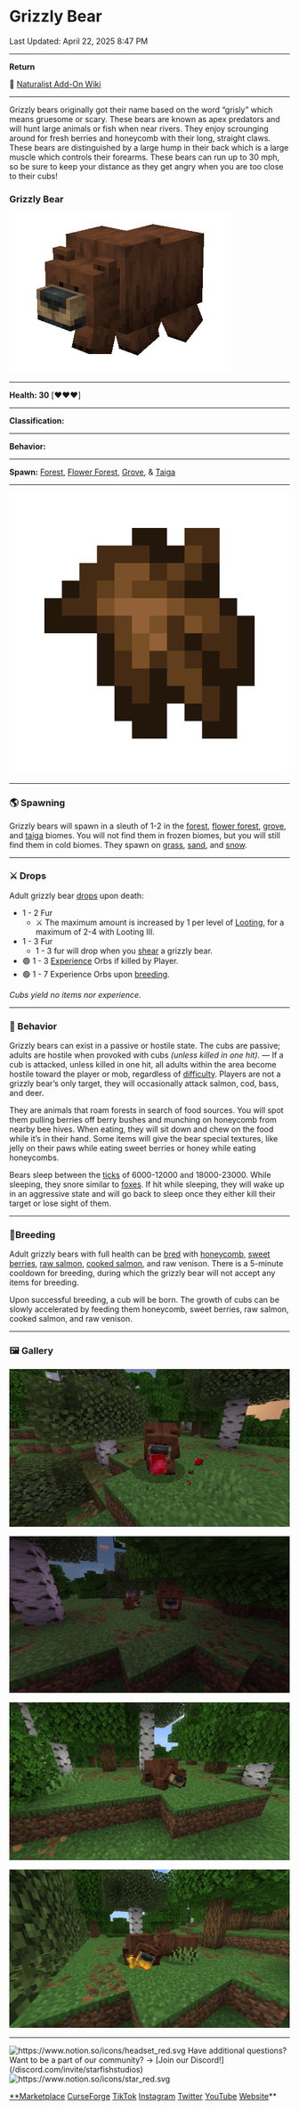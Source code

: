 # Grizzly Bear

Last Updated: April 22, 2025 8:47 PM

---

**Return**

🐻 [Naturalist Add-On Wiki](/www.notion.so/1a7a9a61c3f1800c8e32e893d6e7f430?pvs=21)

---

Grizzly bears originally got their name based on the word “grisly” which means gruesome or scary. These bears are known as apex predators and will hunt large animals or fish when near rivers. They enjoy scrounging around for fresh berries and honeycomb with their long, straight claws. These bears are distinguished by a large hump in their back which is a large muscle which controls their forearms. These bears can run up to 30 mph, so be sure to keep your distance as they get angry when you are too close to their cubs!

<aside>

### **Grizzly Bear**

![bear.gif](bear.gif)

---

**Health: 30** [♥️♥️♥️]

---

**Classification:** 

---

**Behavior:** 

---

**Spawn:** [Forest](/minecraft.wiki/w/Forest), [Flower Forest](/minecraft.wiki/w/Flower_Forest), [Grove](/minecraft.wiki/w/Grove), & [Taiga](/minecraft.wiki/w/Taiga)

---

![fur.png](fur.png)

</aside>

---

### 🌎 Spawning

Grizzly bears will spawn in a sleuth of 1-2 in the [forest](/minecraft.wiki/w/Forest), [flower forest](/minecraft.wiki/w/Flower_Forest), [grove](/minecraft.wiki/w/Grove), and [taiga](/minecraft.wiki/w/Taiga) biomes. You will not find them in frozen biomes, but you will still find them in cold biomes. They spawn on [grass](/minecraft.fandom.com/wiki/Grass_Block), [sand](/minecraft.wiki/w/Sand), and [snow](/minecraft.wiki/w/Snow_Block).

---

### ⚔️ Drops

Adult grizzly bear [drops](/minecraft.fandom.com/wiki/Drops) upon death:

- 1 - 2 Fur
    - ⚔️ The maximum amount is increased by 1 per level of [Looting](/minecraft.fandom.com/wiki/Looting), for a maximum of 2-4 with Looting III.
- 1 - 3 Fur
    - 1 - 3 fur will drop when you [shear](/minecraft.fandom.com/wiki/Shears) a grizzly bear.
- 🟢 1 - 3 [Experience](/minecraft.fandom.com/wiki/Experience) Orbs if killed by Player.
- 🟢 1 - 7 Experience Orbs upon [breeding](/minecraft.fandom.com/wiki/Breeding).

*Cubs yield no items nor experience.*

---

### 🧠 Behavior

Grizzly bears can exist in a passive or hostile state. The cubs are passive; adults are hostile when provoked with cubs *(unless killed in one hit‌)*. — If a cub is attacked, unless killed in one hit‌, all adults within the area become hostile toward the player or mob, regardless of [difficulty](/minecraft.fandom.com/wiki/Difficulty). Players are not a grizzly bear’s only target, they will occasionally attack salmon, cod, bass, and deer.

They are animals that roam forests in search of food sources. You will spot them pulling berries off berry bushes and munching on honeycomb from nearby bee hives. When eating, they will sit down and chew on the food while it’s in their hand. Some items will give the bear special textures, like jelly on their paws while eating sweet berries or honey while eating honeycombs.

Bears sleep between the [ticks](/minecraft.fandom.com/wiki/Tick) of 6000-12000 and 18000-23000. While sleeping, they snore similar to [foxes](/minecraft.fandom.com/wiki/Fox). If hit while sleeping, they will wake up in an aggressive state and will go back to sleep once they either kill their target or lose sight of them.

---

### 🥚Breeding

Adult grizzly bears with full health can be [bred](/minecraft.fandom.com/wiki/Breeding) with [honeycomb](/minecraft.wiki/w/Honeycomb), [sweet berries](/minecraft.wiki/w/Sweet_Berries), [raw salmon](/minecraft.wiki/w/Raw_Salmon), [cooked salmon](/minecraft.wiki/w/Cooked_Salmon), and raw venison. There is a 5-minute cooldown for breeding, during which the grizzly bear will not accept any items for breeding.

Upon successful breeding, a cub will be born. The growth of cubs can be slowly accelerated by feeding them honeycomb, sweet berries, raw salmon, cooked salmon, and raw venison.

---

### 🖼️ Gallery

![grizzly_sweet_snack.PNG](grizzly_sweet_snack.png)

![grizzly_family.PNG](grizzly_family.png)

![grizzly_nap.PNG](grizzly_nap.png)

![grizzly_comatose.PNG](grizzly_comatose.png)

---

<aside>
<img src="https://www.notion.so/icons/headset_red.svg" alt="https://www.notion.so/icons/headset_red.svg" width="40px" /> Have additional questions? Want to be a part of our community? → [Join our Discord!](/discord.com/invite/starfishstudios)

</aside>

<aside>
<img src="https://www.notion.so/icons/star_red.svg" alt="https://www.notion.so/icons/star_red.svg" width="40px" />

[**Marketplace](/www.minecraft.net/en-us/marketplace/creator?name=Starfish%20Studios)      [CurseForge](/www.curseforge.com/members/starfish_studios/projects)      [TikTok](/www.tiktok.com/@starfishstudios)      [Instagram](/www.instagram.com/starfishstudiosinc/)      [Twitter](/twitter.com/starfishstudios)      [YouTube](/www.youtube.com/@starfishstudios)      [Website](/starfish-studios.com/)**

</aside>
